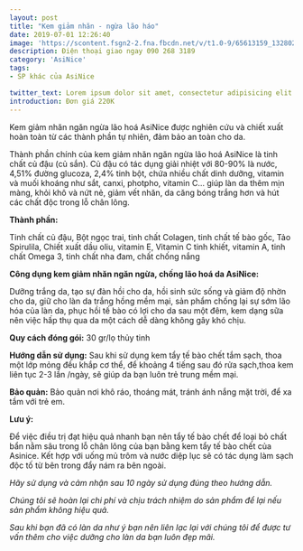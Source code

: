 ```yaml
---
layout: post
title: "Kem giảm nhăn - ngừa lão háo"
date: 2019-07-01 12:26:40
image: 'https://scontent.fsgn2-2.fna.fbcdn.net/v/t1.0-9/65613159_1328025000684935_780736354748203008_n.jpg?_nc_cat=100&_nc_oc=AQlvqQ-GxkV3vdjs9h3CT26W7voEXqqoQGFGPgMS43OTJt8T3tMVeDzUXcaRp8NZWvA&_nc_ht=scontent.fsgn2-2.fna&oh=e959c3cb7118f7422d6677f7e8c7eb64&oe=5DB87E94'
description: Điện thoại giao ngay 090 268 3189
category: 'AsiNice'
tags:
- SP khác của AsiNice

twitter_text: Lorem ipsum dolor sit amet, consectetur adipisicing elit.
introduction: Đơn giá 220K
---
```


Kem giảm nhăn ngăn ngừa lão hoá AsiNice được nghiên cứu và chiết xuất hoàn toàn từ các thành phần tự nhiên, đảm bảo an toàn cho da.

Thành phần chính của kem giảm nhăn ngăn ngừa lão hoá AsiNice là tinh chất củ đậu (củ sắn). Củ đậu có tác dụng giải nhiệt với 80-90% là nước, 4,51% đường glucoza, 2,4% tinh bột, chứa nhiều chất dinh dưỡng, vitamin và muối khoáng như sắt, canxi, photpho, vitamin C… giúp làn da thêm mịn màng, khỏi khô và nứt nẻ, giảm vết nhăn, da căng bóng trắng hơn và hút các chất độc trong lỗ chân lông.

**Thành phần:**

Tinh chất củ đậu, Bột ngọc trai, tinh chất Colagen, tinh chất tế bào gốc, Tảo Spirulila, Chiết xuất dầu oliu, vitamin E, Vitamin C tinh khiết, vitamin A, tinh chất Omega 3, tinh chất nha đam, chất chống nắng

**Công dụng kem giảm nhăn ngăn ngừa, chống lão hoá da AsiNice:**

Dưỡng trắng da, tạo sự đàn hồi cho da, hồi sinh sức sống và giảm độ nhờn cho da, giữ cho làn da trắng hồng mềm mại, sản phẩm chống lại sự sớm lão hóa của làn da, phục hồi tế bào có lợi cho da sau một đêm, kem dạng sữa nên việc hấp thụ qua da một cách dễ dàng không gây khó chịu.

**Quy cách đóng gói:** 30 gr/lọ thủy tinh

**Hướng dẫn sử dụng:** Sau khi sử dụng kem tẩy tế bào chết tắm sạch, thoa một lớp mỏng đều khắp cơ thể, để khoảng 4 tiếng sau đó rửa sạch,thoa kem liên tục 2-3 lần /ngày, sẽ giúp da bạn luôn trẻ trung mềm mại.

**Bảo quản:** Bảo quản nơi khô ráo, thoáng mát, tránh ánh nắng mặt trời, để xa tầm với trẻ em.

**Lưu ý:**

Để việc điều trị đạt hiệu quả nhanh bạn nên tẩy tế bào chết để loại bỏ chất bẩn nằm sâu trong lỗ chân lông của bạn bằng kem tẩy tế bào chết của Asinice. Kết hợp với uống mủ trôm và nước diệp lục sẽ có tác dụng làm sạch độc tố từ bên trong đẩy nám ra bên ngoài.

*Hãy sử dụng và cảm nhận sau 10 ngày sử dụng đúng theo hướng dẫn.*

*Chúng tôi sẽ hoàn lại chi phí và chịu trách nhiệm do sản phẩm để lại nếu sản phẩm không hiệu quả.*

*Sau khi bạn đã có làn da như ý bạn nên liên lạc lại với chúng tôi để được tư vấn thêm cho việc dưỡng cho làn da bạn luôn đẹp mãi.*